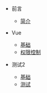 - 前言
    - [简介](zh-cn/README.md)
    
- Vue
    - [基础](zh-cn/menu1/base.md)
    - [权限控制](zh-cn/menu1/permission.md)

- 测试2
    - [基础](zh-cn/menu2/base.md)
    - [测试](zh-cn/menu2/test.md)
